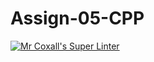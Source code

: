 # Assign-05-CPP
[![Mr Coxall's Super Linter](https://github.com/ICS3U-C-Programming-LukeD/Assign-05-CPP/workflows/Mr%20Coxall's%20Super%20Linter/badge.svg)](https://github.com/ICS3U-C-Programming-LukeD/Assign-05-CPP/actions/)
